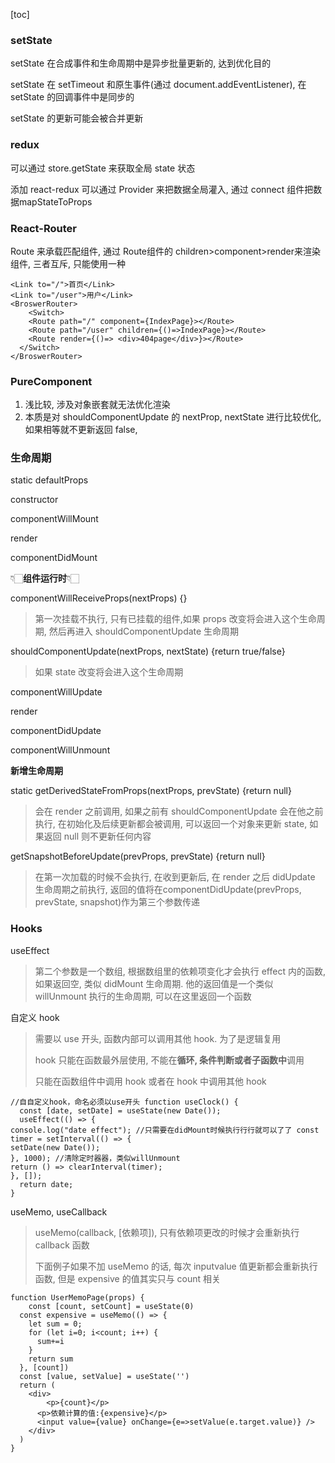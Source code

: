 [toc]

### setState

setState 在合成事件和生命周期中是异步批量更新的, 达到优化目的

setState 在 setTimeout 和原生事件(通过 document.addEventListener), 在 setState 的回调事件中是同步的

setState 的更新可能会被合并更新

### redux

可以通过 store.getState 来获取全局 state 状态

添加 react-redux 可以通过 Provider 来把数据全局灌入, 通过 connect 组件把数据mapStateToProps



### React-Router

Route 来承载匹配组件, 通过 Route组件的 children>component>render来渲染组件, 三者互斥, 只能使用一种

```react
<Link to="/">首页</Link>
<Link to="/user">用户</Link>
<BroswerRouter>
	<Switch>
  	<Route path="/" component={IndexPage}></Route>
    <Route path="/user" children={()=>IndexPage}></Route>
    <Route render={()=> <div>404page</div>}></Route>
  </Switch>
</BroswerRouter>

```



### PureComponent

1. 浅比较, 涉及对象嵌套就无法优化渲染
2. 本质是对 shouldComponentUpdate 的 nextProp, nextState 进行比较优化, 如果相等就不更新返回 false, 



### 生命周期

static defaultProps

constructor

componentWillMount

render

componentDidMount

👇🏻**组件运行时**👇🏻

componentWillReceiveProps(nextProps) {}

> 第一次挂载不执行, 只有已挂载的组件,如果 props 改变将会进入这个生命周期, 然后再进入 shouldComponentUpdate 生命周期

shouldComponentUpdate(nextProps, nextState) {return true/false}

> 如果 state 改变将会进入这个生命周期

componentWillUpdate

render

componentDidUpdate

componentWillUnmount

**新增生命周期**

static getDerivedStateFromProps(nextProps, prevState) {return null}

> 会在 render 之前调用, 如果之前有 shouldComponentUpdate 会在他之前执行, 在初始化及后续更新都会被调用, 可以返回一个对象来更新 state, 如果返回 null 则不更新任何内容

getSnapshotBeforeUpdate(prevProps, prevState) {return null}

> 在第一次加载的时候不会执行, 在收到更新后, 在 render 之后 didUpdate 生命周期之前执行, 返回的值将在componentDidUpdate(prevProps, prevState, snapshot)作为第三个参数传递



### Hooks

useEffect

> 第二个参数是一个数组, 根据数组里的依赖项变化才会执行 effect 内的函数, 如果返回空, 类似 didMount 生命周期. 他的返回值是一个类似 willUnmount 执行的生命周期, 可以在这里返回一个函数



自定义 hook

> 需要以 use 开头, 函数内部可以调用其他 hook. 为了是逻辑复用
>
> hook 只能在函数最外层使用, 不能在**循环, 条件判断或者子函数中**调用
>
> 只能在函数组件中调用 hook 或者在 hook 中调用其他 hook

```react
//⾃自定义hook，命名必须以use开头 function useClock() {
  const [date, setDate] = useState(new Date());
  useEffect(() => {
console.log("date effect"); //只需要在didMount时候执⾏行行就可以了了 const timer = setInterval(() => {
setDate(new Date());
}, 1000); //清除定时器器，类似willUnmount
return () => clearInterval(timer);
}, []);
  return date;
}
```



useMemo, useCallback

> useMemo(callback, [依赖项]), 只有依赖项更改的时候才会重新执行 callback 函数
>
> 下面例子如果不加 useMemo 的话, 每次 inputvalue 值更新都会重新执行函数, 但是 expensive 的值其实只与 count 相关

```react
function UserMemoPage(props) {
	const [count, setCount] = useState(0)
  const expensive = useMemo(() => {
    let sum = 0;
    for (let i=0; i<count; i++) {
      sum+=i
    }
    return sum
  }, [count])
  const [value, setValue] = useState('')
  return (
  	<div>
    	<p>{count}</p>
      <p>依赖计算的值:{expensive}</p>
      <input value={value} onChange={e=>setValue(e.target.value)} />
    </div>
  )
}
```













